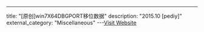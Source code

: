 ---
title: "[原创]win7X64DBGPORT移位数据"
description: "2015.10 [pediy]"
external_category: "Miscellaneous"
---[Visit Website](https://bbs.pediy.com/thread-205123.htm)

